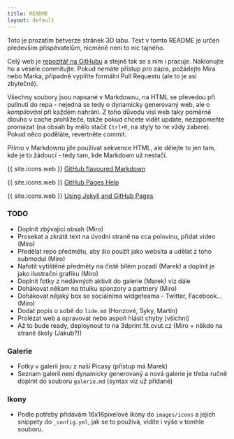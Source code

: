 ```yaml
---
title: README
layout: default
---
```


Toto je prozatím betverze stránek 3D labu. Text v tomto README je určen především přispěvatelům, nicméně není to nic tajného.

Celý web je [repozitář na GitHubu](https://github.com/3DprintFIT/3dprintfit.github.com) a stejně tak se s ním i pracuje. Naklonujte ho a vesele commitujte. Pokud nemáte přístup pro zápis, požádejte Mira nebo Marka, případně vyplňte formální Pull Requestu (ale to je asi zbytečné).

Všechny soubory jsou napsané v Markdownu, na HTML se převedou při pullnutí do repa - nejedná se tedy o dynamicky generovaný web, ale o *kompilování* při každém nahrání. Z toho důvodu visí web taky poměrně dlouho v cache prohlížeče, takže pokud chcete vidět update, nezapomeňte promazat (na obsah by mělo stačit `Ctrl+R`, na styly to ne vždy zabere). Pokud něco poděláte, revertněte commit.

Přímo v Markdownu jde používat sekvence HTML, ale dělejte to jen tam, kde je to žádoucí - tedy tam, kde Markdown už nestačí.

{{ site.icons.web }} [GitHub flavoured Markdown](http://github.github.com/github-flavored-markdown/)

{{ site.icons.web }} [GitHub Pages Help](https://help.github.com/categories/20/articles)

{{ site.icons.web }} [Using Jekyll and GitHub Pages](http://developmentseed.org/blog/2011/09/09/jekyll-github-pages/)

### TODO

 * Doplnit zbývající obsah (Miro)
 * Prosekat a zkrátit text na úvodní straně na cca polovinu, přidat video (Miro)
 * Předělat repo předmětu, aby šlo použít jako websita a udělat z toho submodul (Miro)
 * Nafotit vytištěné předměty na čistě bílém pozadí (Marek) a doplnit je jako ilustrační grafiku (Miro)
 * Doplnit fotky z nedávných aktivit do galerie (Marek) viz dále
 * Dohákovat někam na titulku sponzory a partnery (Miro)
 * Dohákovat nějaký box se sociálníma widgeteama - Twitter, Facebook... (Miro)
 * Dodat popis o sobě do `lide.md` (Honzové, Syky, Martin)
 * Prolézat web a opravovat nebo aspoň hlásit chyby (všichni)
 * Až to bude ready, deploynout to na 3dprint.fit.cvut.cz (Miro + někdo na straně školy (Jakub?))

### Galerie

 * Fotky v galerii jsou z naší Picasy (přístup má Marek)
 * Seznam galerií není dynamicky generovaný a nová galerie je třeba ručně doplnit do souboru `galerie.md` (syntax viz už přidané)

### Ikony

 * Podle potřeby přidávám 16x16pixelové ikony do `images/icons` a jejich snippety do `_config.yml`, jak se to používá, vidíte i výše v tomhle souboru.
